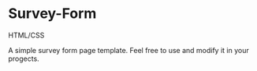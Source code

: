 # Survey-Form
  HTML/CSS

A simple survey form page template. Feel free to use and modify it in your progects.
